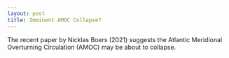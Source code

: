 ```yaml
---
layout: post
title: Imminent AMOC Collapse?
---
```

The recent paper by Nicklas Boers (2021) suggests the Atlantic Meridional Overturning Circulation (AMOC) may be about to collapse.  
